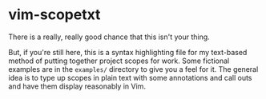 # vim-scopetxt

There is a really, really good chance that this isn't your thing.

But, if you're still here, this is a syntax highlighting file for my text-based
method of putting together project scopes for work. Some fictional examples are
in the `examples/` directory to give you a feel for it. The general idea is to
type up scopes in plain text with some annotations and call outs and have them
display reasonably in Vim.
